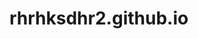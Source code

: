 # rhrhksdhr2.github.io
<script type="text/javascript" src="http://cdn.mathjax.org/mathjax/latest/MathJax.js?config=default"></script>
